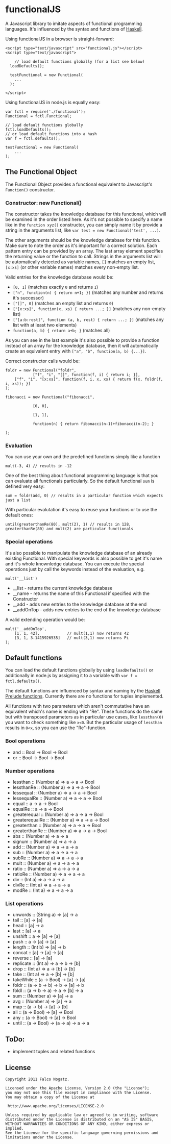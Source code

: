 # functionalJS

A Javascript library to imitate aspects of functional programming languages. It's influenced by the syntax and functions of [Haskell](http://www.haskell.org/haskellwiki/Haskell).

Using functionalJS in a browser is straight-forward:
    
    <script type="text/javascript" src="functional.js"></script>
    <script type="text/javascript">

		// load default functions globally (for a list see below)
      loadDefaults();
      
      testFunctional = new Functional(
      	...
      );

    </script>

Using functionalJS in node.js is equally easy:

    var fctl = require('./functional');
    Functional = fctl.Functional;
    
    // load default functions globally
    fctl.loadDefaults();
    // or load default functions into a hash
    var f = fctl.defaults();
    
    testFunctional = new Functional(
    	...
    );

## The Functional Object

The Functional Object provides a functional equivalent to Javascript's `Function()` constructor.

### Constructor: new Functional()
The constructor takes the knowledge database for this functional, which will be examined in the order listed here. As it's not possible to specify a name like in the `function xyz()` constructor, you can simply name it by provide a string in the arguments list, like `var test = new Functional('test', ...)`.

The other arguments should be the knowledge database for this function. Make sure to note the order as it's important for a correct solution. Each pattern entry can be provided by an array. The last array element specifies the returning value or the function to call. Strings in the arguments list will be automatically detected as variable names, `[]` matches an empty list, `[x:xs]` (or other variable names) matches every non-empty list.

Valid entries for the knowledge database would be:

- `[0, 1]` (matches exactly `0` and returns `1`)
- `["n", function(n) { return n+1; }]` (matches any number and returns it's successor)
- `["[]", 0]` (matches an empty list and returns `0`)
- `["[x:xs]", function(x, xs) { return ...; }]` (matches any non-empty list)
- `["[a:b:rest]", function (a, b, rest) { return ...; }]` (matches any list with at least two elements)
- `function(a, b) { return a+b; }` (matches all)

As you can see in the last example it's also possible to provide a function instead of an array for the knowledge database, then it will automatically create an equivalent entry with `["a", "b", function(a, b) {...}]`.

Correct constructor calls would be:

    foldr = new Functional("foldr",
                ["f", "i", "[]", function(f, i) { return i; }],
		["f", "i", "[x:xs]", function(f, i, x, xs) { return f(x, foldr(f, i, xs)); }]
    );

    fibonacci = new Functional("fibonacci",

                [0, 0],

                [1, 1],

                function(n) { return fibonacci(n-1)+fibonacci(n-2); }

    );

### Evaluation

You can use your own and the predefined functions simply like a function

    mult(-3, 4) // results in -12

One of the best thing about functional programming language is that you can evaluate all functionals particularly. So the default functional `sum` is defined very easy:

    sum = foldr(add, 0) // results in a particular function which expects just a list

With particular evalutation it's easy to reuse your functions or to use the default ones:

    until(greaterthanRe(80), mult(2), 1) // results in 128, greaterthanRe(80) and mult(2) are particular functionals

### Special operations

It's also possible to manipulate the knowledge database of an already existing Functional. With special keywords is also possible to get it's name and it's whole knownledge database. You can execute the special operations just by call the keywords instead of the evaluation, e.g. 

    mult('__list')

- __list - returns the current knowledge database
- __name - returns the name of this Functional if specified with the Constructor
- __add - adds new entries to the knowledge database at the end
- __addOnTop - adds new entries to the end of the knowledge database

A valid extending operation would be:

    mult('__addOnTop', 
        [1, 1, 42],            // mult(1,1) now returns 42
        [3, 1, 3.1415926535]   // mult(3,1) now returns Pi
    );

## Default functions

You can load the default functions globally by using `loadDefaults()` or additionally in node.js by assigning it to a variable with `var f = fctl.defaults()`.

The default functions are influenced by syntax and naming by the [Haskell Prelude functions](http://zvon.org/other/haskell/Outputprelude/). Currently there are no functions for tuples implemented.

All functions with two parameters which aren't commutative have an equivalent which's name is ending with "Re". These functions do the same but with transposed parameters as in particular use cases, like `lessthan(0)` you want to check something like `x<0`. But the particular usage of `lessthan` results in `0<x`, so you can use the "Re"-function.

### Bool operations
- and :: Bool -> Bool -> Bool
- or :: Bool -> Bool -> Bool

### Number operations
- lessthan :: (Number a) => a -> a -> Bool
- lessthanRe :: (Number a) => a -> a -> Bool
- lessequal :: (Number a) => a -> a -> Bool
- lessequalRe :: (Number a) => a -> a -> Bool
- equal :: a -> a -> Bool
- equalRe :: a -> a -> Bool
- greaterequal :: (Number a) => a -> a -> Bool
- greaterequalRe :: (Number a) => a -> a -> Bool
- greaterthan :: (Number a) => a -> a -> Bool
- greaterthanRe :: (Number a) => a -> a -> Bool
- abs :: (Number a) => a -> a
- signum :: (Number a) => a -> a
- add :: (Number a) => a -> a -> a
- sub :: (Number a) => a -> a -> a
- subRe :: (Number a) => a -> a -> a
- mult :: (Number a) => a -> a -> a
- ratio :: (Number a) => a -> a -> a
- ratioRe :: (Number a) => a -> a -> a
- div :: (Int a) => a -> a -> a
- divRe :: (Int a) => a -> a -> a
- modRe :: (Int a) => a -> a -> a

### List operations
- unwords :: (String a) => [a] -> a
- tail :: [a] -> [a]
- head :: [a] -> a
- last :: [a] -> a
- unshift :: a -> [a] -> [a]
- push :: a -> [a] -> [a]
- length :: (Int b) => [a] -> b
- concat :: [a] -> [a] -> [a]
- reverse :: [a] -> [a]
- replicate :: (Int a) => a -> b -> [b]
- drop :: (Int a) => a -> [b] -> [b]
- take :: (Int a) => a -> [b] -> [b]
- takeWhile :: (a -> Bool) -> [a] -> [a]
- foldr :: (a -> b -> b) -> b -> [a] -> b
- foldl :: (a -> b -> a) -> a -> [b] -> a
- sum :: (Number a) => [a] -> a
- avg :: (Number a) => [a] -> a
- map :: (a -> b) -> [a] -> [b]
- all :: (a -> Bool) -> [a] -> Bool
- any :: (a -> Bool) -> [a] -> Bool
- until :: (a -> Bool) -> (a -> a) -> a -> a

## ToDo:

- implement tuples and related functions

## License

	Copyright 2011 Falco Nogatz. 

	Licensed under the Apache License, Version 2.0 (the "License");
	you may not use this file except in compliance with the License.
	You may obtain a copy of the License at

	 http://www.apache.org/licenses/LICENSE-2.0

	Unless required by applicable law or agreed to in writing, software
	distributed under the License is distributed on an "AS IS" BASIS,
	WITHOUT WARRANTIES OR CONDITIONS OF ANY KIND, either express or implied.
	See the License for the specific language governing permissions and
	limitations under the License.
